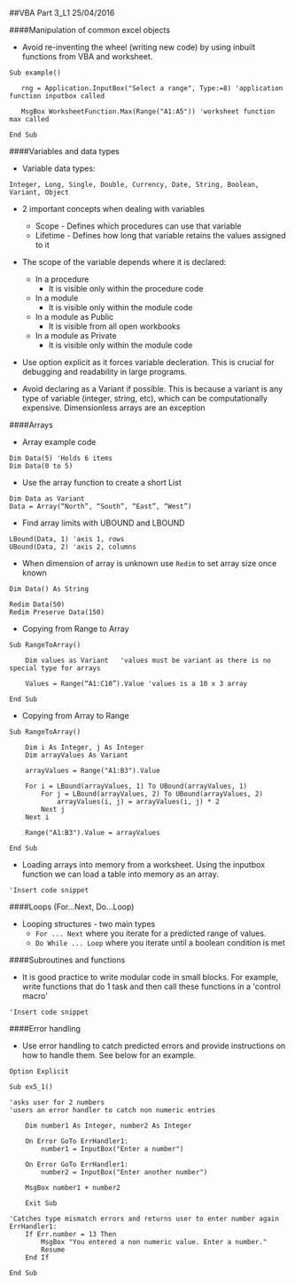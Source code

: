 ##VBA Part 3_L1 25/04/2016

####Manipulation of common excel objects

* Avoid re-inventing the wheel (writing new code) by using inbuilt functions from VBA and worksheet.

```VB
Sub example()
   
   rng = Application.InputBox("Select a range", Type:=8) 'application function inputbox called
   
   MsgBox WorksheetFunction.Max(Range("A1:A5")) 'worksheet function max called
   
End Sub
```

####Variables and data types

* Variable data types:

```VB
Integer, Long, Single, Double, Currency, Date, String, Boolean, Variant, Object
```
* 2 important concepts when dealing with variables
    * Scope - Defines which procedures can use that variable
    * Lifetime - Defines how long that variable retains the values
assigned to it
* The scope of the variable depends where it is declared:
    * In a procedure
        * It is visible only within the procedure code
    * In a module
        * It is visible only within the module code
    * In a module as Public
        * It is visible from all open workbooks
    * In a module as Private
        * It is visible only within the module code

* Use option explicit as it forces variable decleration. This is crucial for debugging and readability in large programs.

* Avoid declaring as a Variant if possible. This is because a variant is any type of variable (integer, string, etc), which can be computationally expensive. Dimensionless arrays are an exception

####Arrays

* Array example code
```VB
Dim Data(5) 'Holds 6 items
Dim Data(0 to 5)
```
* Use the array function to create a short List
```VB
Dim Data as Variant
Data = Array(“North”, “South”, “East”, “West”)
```

* Find array limits with UBOUND and LBOUND
```VB
LBound(Data, 1) 'axis 1, rows
UBound(Data, 2) 'axis 2, columns
```

* When dimension of array is unknown use `Redim` to set array size once known
```VB
Dim Data() As String

Redim Data(50)
Redim Preserve Data(150)
```

* Copying from Range to Array
```VB
Sub RangeToArray()

    Dim values as Variant   'values must be variant as there is no special type for arrays
    
    Values = Range(“A1:C10”).Value 'values is a 10 x 3 array

End Sub
```

* Copying from Array to Range
```VB
Sub RangeToArray()

    Dim i As Integer, j As Integer
    Dim arrayValues As Variant
    
    arrayValues = Range("A1:B3").Value
        
    For i = LBound(arrayValues, 1) To UBound(arrayValues, 1)
        For j = LBound(arrayValues, 2) To UBound(arrayValues, 2)
            arrayValues(i, j) = arrayValues(i, j) * 2
        Next j
    Next i
    
    Range("A1:B3").Value = arrayValues
    
End Sub
```

* Loading arrays into memory from a worksheet. Using the inputbox function we can load a table into memory as an array. 

```VB
'Insert code snippet
```

####Loops (For…Next, Do…Loop)

* Looping structures - two main types
    * `For ... Next` where you iterate for a predicted range of values.
    * `Do While ... Loop` where you iterate until a boolean condition is met

####Subroutines and functions

* It is good practice to write modular code in small blocks. For example, write functions that do 1 task and then call these functions in a 'control macro'

```VB
'Insert code snippet
```

####Error handling

* Use error handling to catch predicted errors and provide instructions on how to handle them. See below for an example.

```VB
Option Explicit

Sub ex5_1()

'asks user for 2 numbers
'users an error handler to catch non numeric entries

    Dim number1 As Integer, number2 As Integer
        
    On Error GoTo ErrHandler1:
        number1 = InputBox("Enter a number")
    
    On Error GoTo ErrHandler1:
        number2 = InputBox("Enter another number")
    
    MsgBox number1 + number2
    
    Exit Sub
    
'Catches type mismatch errors and returns user to enter number again
ErrHandler1:
    If Err.number = 13 Then
        MsgBox "You entered a non numeric value. Enter a number."
        Resume
    End If
    
End Sub
```
